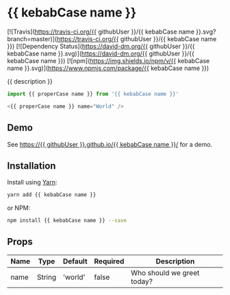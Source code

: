 # {{ kebabCase name }}
[![Travis](https://travis-ci.org/{{ githubUser }}/{{ kebabCase name }}.svg?branch=master)](https://travis-ci.org/{{ githubUser }}/{{ kebabCase name }})
[![Dependency Status](https://david-dm.org/{{ githubUser }}/{{ kebabCase name }}.svg)](https://david-dm.org/{{ githubUser }}/{{ kebabCase name }})
[![npm](https://img.shields.io/npm/v/{{ kebabCase name }}.svg)](https://www.npmjs.com/package/{{ kebabCase name }})

{{ description }}

```js
import {{ properCase name }} from '{{ kebabCase name }}'

<{{ properCase name }} name="World" />
```

## Demo
See [https://{{ githubUser }}.github.io/{{ kebabCase name }}/]() for a demo.

## Installation

Install using [Yarn](https://yarnpkg.com):
```sh
yarn add {{ kebabCase name }}
```

or NPM:
```sh
npm install {{ kebabCase name }} --save
```

<!--- generated-props --->
## Props
| Name | Type   | Default | Required | Description                |
| ---- | ------ | ------- | -------- | -------------------------- |
| name | String | 'world' | false    | Who should we greet today? |
<!--- generated-props-end --->